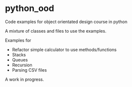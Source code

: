 # python_ood
Code examples for object orientated design course in python

A mixture of classes and files to use the examples.

Examples for
* Refactor simple calculator to use methods/functions
* Stacks
* Queues
* Recursion
* Parsing CSV files

A work in progress.
